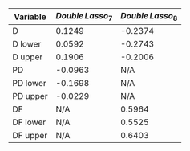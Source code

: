 | Variable | $Double\,Lasso_7$ | $Double\,Lasso_8$ |
| -------- | ----------------- | ----------------- |
| D        | 0.1249            | -0.2374           |
| D lower  | 0.0592            | -0.2743           |
| D upper  | 0.1906            | -0.2006           |
| PD       | -0.0963           | N/A               |
| PD lower | -0.1698           | N/A               |
| PD upper | -0.0229           | N/A               |
| DF       | N/A               | 0.5964            |
| DF lower | N/A               | 0.5525            |
| DF upper | N/A               | 0.6403            |
